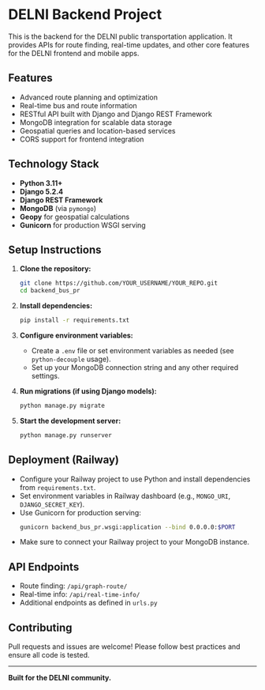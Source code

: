 # DELNI Backend Project

This is the backend for the DELNI public transportation application. It provides APIs for route finding, real-time updates, and other core features for the DELNI frontend and mobile apps.

## Features
- Advanced route planning and optimization
- Real-time bus and route information
- RESTful API built with Django and Django REST Framework
- MongoDB integration for scalable data storage
- Geospatial queries and location-based services
- CORS support for frontend integration

## Technology Stack
- **Python 3.11+**
- **Django 5.2.4**
- **Django REST Framework**
- **MongoDB** (via `pymongo`)
- **Geopy** for geospatial calculations
- **Gunicorn** for production WSGI serving

## Setup Instructions

1. **Clone the repository:**
   ```sh
   git clone https://github.com/YOUR_USERNAME/YOUR_REPO.git
   cd backend_bus_pr
   ```

2. **Install dependencies:**
   ```sh
   pip install -r requirements.txt
   ```

3. **Configure environment variables:**
   - Create a `.env` file or set environment variables as needed (see `python-decouple` usage).
   - Set up your MongoDB connection string and any other required settings.

4. **Run migrations (if using Django models):**
   ```sh
   python manage.py migrate
   ```

5. **Start the development server:**
   ```sh
   python manage.py runserver
   ```

## Deployment (Railway)
- Configure your Railway project to use Python and install dependencies from `requirements.txt`.
- Set environment variables in Railway dashboard (e.g., `MONGO_URI`, `DJANGO_SECRET_KEY`).
- Use Gunicorn for production serving:
  ```sh
  gunicorn backend_bus_pr.wsgi:application --bind 0.0.0.0:$PORT
  ```
- Make sure to connect your Railway project to your MongoDB instance.

## API Endpoints
- Route finding: `/api/graph-route/`
- Real-time info: `/api/real-time-info/`
- Additional endpoints as defined in `urls.py`

## Contributing
Pull requests and issues are welcome! Please follow best practices and ensure all code is tested.

---

**Built for the DELNI community.** 